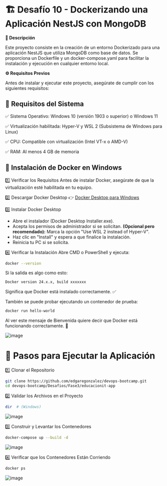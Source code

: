 # 🏗️ Desafío 10 - Dockerizando una Aplicación NestJS con MongoDB

**📌 Descripción**

Este proyecto consiste en la creación de un entorno Dockerizado para una aplicación NestJS que utiliza MongoDB como base de datos. Se proporciona un Dockerfile y un docker-compose.yaml para facilitar la instalación y ejecución en cualquier entorno local.

**⚙️ Requisitos Previos**

Antes de instalar y ejecutar este proyecto, asegúrate de cumplir con los siguientes requisitos:

## 📌 Requisitos del Sistema

✅ Sistema Operativo: Windows 10 (versión 1903 o superior) o Windows 11

✅ Virtualización habilitada: Hyper-V y WSL 2 (Subsistema de Windows para Linux)

✅ CPU: Compatible con virtualización (Intel VT-x o AMD-V)

✅ RAM: Al menos 4 GB de memoria

## 🐳 Instalación de Docker en Windows
1️⃣ Verificar los Requisitos
Antes de instalar Docker, asegúrate de que la virtualización esté habilitada en tu equipo.

2️⃣ Descargar Docker Desktop
👉 [Docker Desktop para Windows](https://www.docker.com/products/docker-desktop/)

3️⃣ Instalar Docker Desktop
- Abre el instalador (Docker Desktop Installer.exe).
- Acepta los permisos de administrador si se solicitan. **(Opcional pero recomendado):** Marca la opción "Use WSL 2 instead of Hyper-V".
- Haz clic en "Install" y espera a que finalice la instalación.
- Reinicia tu PC si se solicita.

4️⃣ Verificar la Instalación
Abre CMD o PowerShell y ejecuta:
```bash
docker --version
```
Si la salida es algo como esto:
```bash
Docker version 24.x.x, build xxxxxxx
```
Significa que Docker está instalado correctamente. ✅

También se puede probar ejecutando un contenedor de prueba:
```bash
docker run hello-world
```
Al ver este mensaje de Bienvenida quiere decir que Docker está funcionando correctamente. 🎉

![image](https://github.com/user-attachments/assets/e1fd2283-3c68-47ac-b259-1a95bd2be889)

# 🚀 Pasos para Ejecutar la Aplicación

1️⃣ Clonar el Repositorio
```bash
git clone https://github.com/edgaregonzalez/devops-bootcamp.git
cd devops-bootcamp/Desafios/Fase3/educacionit-app
```
2️⃣ Validar los Archivos en el Proyecto

```bash
dir  # (Windows)
```
![image](https://github.com/user-attachments/assets/ec3a8af7-ccce-47c6-ae1c-32d5ee0a0074)

3️⃣ Construir y Levantar los Contenedores
```bash
docker-compose up --build -d
```
![image](https://github.com/user-attachments/assets/78de46ad-358c-4963-957c-7b8b7c8d2a40)

4️⃣ Verificar que los Contenedores Están Corriendo
```bash
docker ps
```
![image](https://github.com/user-attachments/assets/37990c04-9fa6-4a2f-bf8d-c38bd6cde0ab)




